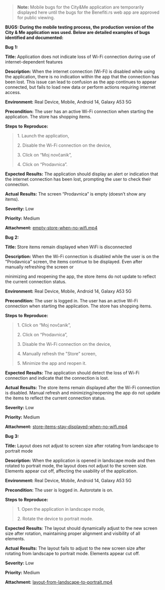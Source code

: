 <!-- # Bug Reports -->
> **Note:** Mobile bugs for the City&Me application are temporarily displayed here until the bugs for the Benefiti.rs web app are approved for public viewing.

**BUGS:
During the mobile testing process, the production version of the City & Me application was used. Below are detailed examples of bugs identified and documented:**

**Bug** **1:**

**Title:** Application does not indicate loss of Wi-Fi connection during
use of internet-dependent features

**Description:** When the internet connection (Wi-Fi) is disabled while
using the application, there is no indication within the app that the
connection has been lost. This issue can lead to confusion as the app
continues to appear connected, but fails to load new data or perform
actions requiring internet access.

**Environment:** Real Device, Mobile, Android 14, Galaxy A53 5G

**Precondition:** The user has an active Wi-Fi connection when starting
the application. The store has shopping items.

**Steps** **to** **Reproduce:**

> 1\. Launch the application,
>
> 2\. Disable the Wi-Fi connection on the device,
>
> 3\. Click on “Moj novčanik”,
>
> 4\. Click on “Prodavnica”.

**Expected** **Results:** The application should display an alert or
indication that the internet connection has been lost, prompting the
user to check their connection.

**Actual** **Results:** The screen “Prodavnica” is empty (doesn’t show
any items).

**Severity:** Low

**Priority:** Medium

**Attachment:**
[empty-store-when-no-wifi.mp4](https://drive.google.com/file/d/1CULarPkXgBFttGxQ7r6KfM8iAycwVxN3/view?usp=drive_link)

**Bug** **2:**

**Title:** Store items remain displayed when WiFi is disconnected

**Description:** When the Wi-Fi connection is disabled while the user is
on the "Prodavnica" screen, the items continue to be displayed. Even
after manually refreshing the screen or

minimizing and reopening the app, the store items do not update to
reflect the current connection status.

**Environment:** Real Device, Mobile, Android 14, Galaxy A53 5G

**Precondition:** The user is logged in. The user has an active Wi-Fi
connection when starting the application. The store has shopping items.

**Steps** **to** **Reproduce:**

> 1\. Click on “Moj novčanik”,
>
> 2\. Click on “Prodavnica”,
>
> 3\. Disable the Wi-Fi connection on the device,
>
> 4\. Manually refresh the "Store" screen,
>
> 5\. Minimize the app and reopen it.

**Expected** **Results:** The application should detect the loss of
Wi-Fi connection and indicate that the connection is lost.

**Actual** **Results:** The store items remain displayed after the Wi-Fi
connection is disabled. Manual refresh and minimizing/reopening the app
do not update the items to reflect the current connection status.

**Severity:** Low

**Priority:** Medium

**Attachment:**
[store-items-stay-displayed-when-no-wifi.mp4](https://drive.google.com/file/d/1Ce-HKeXJYE3VSZ-nrNZN4XxxTex6M7HB/view?usp=drive_link)

**Bug** **3:**

**Title:** Layout does not adjust to screen size after rotating from
landscape to portrait mode

**Description:** When the application is opened in landscape mode and
then rotated to portrait mode, the layout does not adjust to the screen
size. Elements appear cut off, affecting the usability of the
application.

**Environment:** Real Device, Mobile, Android 14, Galaxy A53 5G

**Precondition:** The user is logged in. Autorotate is on.

**Steps** **to** **Reproduce:**

> 1\. Open the application in landscape mode,
>
> 2\. Rotate the device to portrait mode.

**Expected** **Results**: The layout should dynamically adjust to the
new screen size after rotation, maintaining proper alignment and
visibility of all elements.

**Actual** **Results:** The layout fails to adjust to the new screen
size after rotating from landscape to portrait mode. Elements appear cut
off.

**Severity:** Low

**Priority:** Medium

**Attachment:**
[layout-from-landscape-to-portrait.mp4](https://drive.google.com/file/d/1Dntyz8_4Qm1y3_CUs5ZiWp-moKpz7eaB/view?usp=drive_link)

